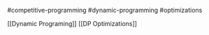 #competitive-programming #dynamic-programming #optimizations

[[Dynamic Programing]]
[[DP Optimizations]]